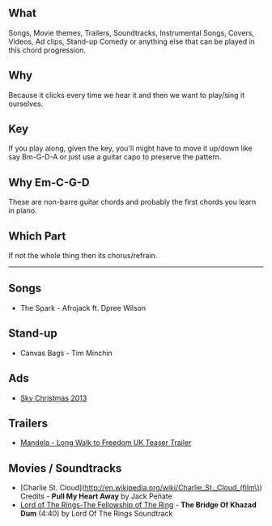 ## What
Songs, Movie themes, Trailers, Soundtracks, Instrumental Songs, Covers, Videos, Ad clips, Stand-up Comedy or anything else that can be played in this chord progression.

## Why
Because it clicks every time we hear it and then we want to play/sing it ourselves.

## Key
If you play along, given the key, you'll might have to move it up/down like say Bm-G-D-A or just use a guitar capo to preserve the pattern.

## Why Em-C-G-D
These are non-barre guitar chords and probably the first chords you learn in piano.

## Which Part
If not the whole thing then its chorus/refrain.


***


## Songs
* The Spark - Afrojack ft. Dpree Wilson

## Stand-up
* Canvas Bags - Tim Minchin

## Ads
* [Sky Christmas 2013](http://www.youtube.com/watch?v=r4TkSg8F2do)

## Trailers
* [Mandela - Long Walk to Freedom UK Teaser Trailer](http://www.youtube.com/watch?v=R5Az3bOwrz8)

## Movies / Soundtracks
* [Charlie St. Cloud](http://en.wikipedia.org/wiki/Charlie_St._Cloud_(film\)) Credits - **Pull My Heart Away** by Jack Peñate
* [Lord of The Rings-The Fellowship of The Ring](http://en.wikipedia.org/wiki/The_Lord_of_the_Rings:_The_Fellowship_of_the_Ring) - **The Bridge Of Khazad Dum** (4:40) by Lord Of The Rings Soundtrack
